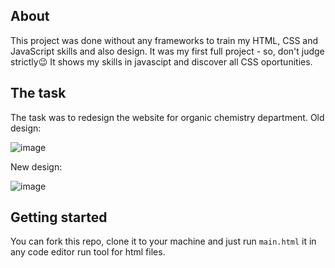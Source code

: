 ## About

This project was done without any frameworks to train my HTML, CSS and JavaScript skills and also design. It was my first full project - so, don't judge strictly😉
It shows my skills in javascipt and discover all CSS oportunities.

## The task

The task was to redesign the website for organic chemistry department. Old design:

![image](https://github.com/mkbarbara/organic-chemistry/assets/71386896/953ec89a-6d14-4c63-b9a5-82af7b3df55d)

New design:

![image](https://github.com/mkbarbara/organic-chemistry/assets/71386896/153ad9ec-5292-4ff6-bb81-cc364ab44b27)

## Getting started

You can fork this repo, clone it to your machine and just run `main.html` it in any code editor run tool for html files.
